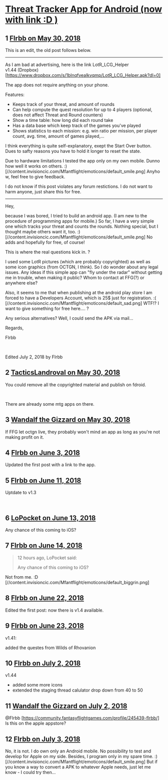# [Threat Tracker App for Android (now with link :D )](https://community.fantasyflightgames.com/topic/276885-threat-tracker-app-for-android-now-with-link-d/)

## 1 [Flrbb on May 30, 2018](https://community.fantasyflightgames.com/topic/276885-threat-tracker-app-for-android-now-with-link-d/?do=findComment&comment=3353977)

This is an edit, the old post follows below.

-----------------------------

As I am bad at advertising, here is the link LotR_LCG_Helper v1.44 (Dropbox) [https://www.dropbox.com/s/1blnqfvealkvqmp/LotR_LCG_Helper.apk?dl=0]

The app does not require anything on your phone.

Features:

 * Keeps track of your threat, and amount of rounds
 * Can help compute the quest resolution for up to 4 players (optional, does not affect Threat and Round counters)
 * Show a time table: how long did each round take
 * Has a data base which keep track of the games you've played
 * Shows statistics to each mission: e.g. win ratio per mission, per player count, avg. time, amount of games played,...

I think everything is quite self-explanatory, exept the Start Over button. Dues to safty reasons you have to hold it longer to reset the state.

Due to hardware limitations I tested the app only on my own mobile. Dunno how well it works on others. :) [//content.invisioncic.com/Mfantflight/emoticons/default_smile.png] Anyhow, feel free to give feedback.

I do not know if this post violates any forum restictions. I do not want to harm anyone, just share this for free.

----------------------------

Hey,

because I was bored, I tried to build an android app. (I am new to the procedure of programming apps for mobile.) So far, I have a very simple one which tracks your threat and counts the rounds. Nothing special, but I thought maybe others want it, too. :) [//content.invisioncic.com/Mfantflight/emoticons/default_smile.png] No adds and hopefully for free, of course!

This is where the real questions kick in. ?

I used some LotR pictures (which are probably copyrighted) as well as some icon graphics (from OCTGN, I think). So I do wonder about any legal issues. Any ideas if this simple app can "fly under the radar" without getting me in trouble, when making it public? Whom to contact at FFG(?) or anywhere else?

Also, it seems to me that when publishing at the android play store I am forced to have a Developers Account, which is 25$ just for registration. :( [//content.invisioncic.com/Mfantflight/emoticons/default_sad.png] WTF!? I want to give something for free here.... ?

Any serious alternatives? Well, I could send the APK via mail...

Regards,

Flrbb

 

Edited July 2, 2018 by Flrbb

## 2 [TacticsLandroval on May 30, 2018](https://community.fantasyflightgames.com/topic/276885-threat-tracker-app-for-android-now-with-link-d/?do=findComment&comment=3354102)

You could remove all the copyrighted material and publish on fdroid.

 

There are already some mtg apps on there.

## 3 [Wandalf the Gizzard on May 30, 2018](https://community.fantasyflightgames.com/topic/276885-threat-tracker-app-for-android-now-with-link-d/?do=findComment&comment=3354116)

If FFG let octgn live, they probably won't mind an app as long as you're not making profit on it.

## 4 [Flrbb on June 3, 2018](https://community.fantasyflightgames.com/topic/276885-threat-tracker-app-for-android-now-with-link-d/?do=findComment&comment=3358815)

Updated the first post with a link to the app.

## 5 [Flrbb on June 11, 2018](https://community.fantasyflightgames.com/topic/276885-threat-tracker-app-for-android-now-with-link-d/?do=findComment&comment=3369362)

Uptdate to v1.3

 

## 6 [LoPocket on June 13, 2018](https://community.fantasyflightgames.com/topic/276885-threat-tracker-app-for-android-now-with-link-d/?do=findComment&comment=3372694)

Any chance of this coming to iOS?

## 7 [Flrbb on June 14, 2018](https://community.fantasyflightgames.com/topic/276885-threat-tracker-app-for-android-now-with-link-d/?do=findComment&comment=3373303)

> 12 hours ago, LoPocket said:
> 
> Any chance of this coming to iOS?

Not from me. :D [//content.invisioncic.com/Mfantflight/emoticons/default_biggrin.png]

## 8 [Flrbb on June 22, 2018](https://community.fantasyflightgames.com/topic/276885-threat-tracker-app-for-android-now-with-link-d/?do=findComment&comment=3382095)

Edited the first post: now there is v1.4 available.

## 9 [Flrbb on June 23, 2018](https://community.fantasyflightgames.com/topic/276885-threat-tracker-app-for-android-now-with-link-d/?do=findComment&comment=3382833)

v1.41:

added the questes from Wilds of Rhovanion 

## 10 [Flrbb on July 2, 2018](https://community.fantasyflightgames.com/topic/276885-threat-tracker-app-for-android-now-with-link-d/?do=findComment&comment=3391963)

v1.44

 * added some more icons
 * extended the staging thread calulator drop down from 40 to 50

## 11 [Wandalf the Gizzard on July 2, 2018](https://community.fantasyflightgames.com/topic/276885-threat-tracker-app-for-android-now-with-link-d/?do=findComment&comment=3392279)

@Flrbb [https://community.fantasyflightgames.com/profile/245439-flrbb/] Is this on the apple appstore?

## 12 [Flrbb on July 3, 2018](https://community.fantasyflightgames.com/topic/276885-threat-tracker-app-for-android-now-with-link-d/?do=findComment&comment=3392686)

No, it is not. I do own only an Android mobile. No possibility to test and develop for Apple on my side. Besides, I program only in my spare time. :) [//content.invisioncic.com/Mfantflight/emoticons/default_smile.png] But if you know a way to convert a APK to whatever Apple needs, just let me know - I could try then...


